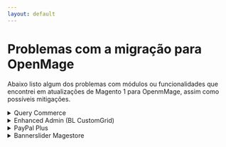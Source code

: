 ```yaml
---
layout: default
---
```



# Problemas com a migração para OpenMage

Abaixo listo algum dos problemas com módulos ou funcionalidades que encontrei em atualizações de Magento 1 para OpenmMage, assim como possíveis
mitigações.



<details>
<summary>Query Commerce</summary>
<div class="container">
  <div class="row">
    <div class="col-xs-12">
      <div class="table-responsive" data-pattern="priority-columns">
        <table  class="table table-bordered table-hover">
          <tbody>
            <tr>
              <td><i class="fa-solid fa-triangle-exclamation"></i> <b>Tipo de Problema</b></td>
              <td>Módulo</td>
            </tr>
            <tr>
              <td>Status</td>
              <td>Completo</td>
            </tr>
          </tbody>
          <tfoot>
            <tr>
              <td colspan="5" class="text-center">Data retrieved from <a href="http://www.infoplease.com/ipa/A0855611.html" target="_blank">infoplease</a> and <a href="http://www.worldometers.info/world-population/population-by-country/" target="_blank">worldometers</a>.</td>
            </tr>
          </tfoot>
        </table>
      </div><!--end of .table-responsive-->
    </div>
  </div>
</div>
<br>
<h2>Introdução</h2>
<p>
A Query Commerce é uma empresa que oferece várias soluções de módulos para Magento 1 e 2. Como métodos de pagamento (Cielo) e entrega (Correios),
<i>feed</i> de produtos para Google Shopping, <i>feed</i> para Facebook e etc.
</p>
<br>

<h2>Problemas e Mitigações</h2>
<br>
<h3>IonCube</h3>
<p>
Todos os módulos para Magento 1 da Query são encriptografados pelo IonCube, sendo este um módulo para PHP para proteger acessos diretos ao código fonte, prevenindo por exemplo ataques de <i>malware</i>.
<br>

　　O problema surge uma vez que, o Magento 1 roda com PHP 5.6, enquanto que o OpenMage roda na versão 7.2 (mínimo). Com isso, os módulos da query
são criptografados usando o IonCube do PHP 5.6, e, consequentemente, ao usar o PHP 7.2+, se tornam incompátiveis. Além dos módulos não
funcionarem, também geram erros fatais na maioria das páginas da loja.
</p>
<br>
<h4>Mitigações</h4>
<p>
A solução mais rápida é a remoção de todos os módulos da Query, dessa forma, não haverá problemas com a criptografia do IonCube. Contudo, essa
não é a melhor alternativa em cenários onde o cliente continuará a utilizar os módulos da Query.
<br>
　　Para tal, a mitigação mais adequada é solicitar diretamente a Query a versão do módulo compilada para o IonCube do PHP 7. Para tal, é
necessário que quem requira seja o cliente que comprou o módulo. Também deve-se atentar para o fato de que a Query usualmente fornece
a licença apenas para a URL produtiva, e, portanto, não funcionará no ambiente de homologação/desenvolvimento. 
</p>
<p>
<b>OS*:</b> Caso o cliente possua a loja hospedada pela Query, e compre o código fonte da loja, os módulos virão sem a criptografia. O que
resolve de ante-mão os problemas da mudança de versão do PHP.</p>
<br>
</details>

<details>
<summary>Enhanced Admin (BL CustomGrid)</summary>
<div class="container">
  <div class="row">
    <div class="col-xs-12">
      <div class="table-responsive" data-pattern="priority-columns">
        <table summary="Informações sobre o módulo enhanced admin' functionality" class="table table-bordered table-hover">
          <caption class="text-center"> </caption>
          <tbody>
            <tr>
              <td><i class="fa-solid fa-triangle-exclamation"></i> <b>Tipo de Problema</b></td>
              <td>Módulo</td>
            </tr>
            <tr>
              <td>Estado</td>
              <td>Trabalho em Progresso</td>
            </tr>
            <tr>
              <td>Solucionado?</td>
              <td>Parcialmente</td>
            </tr>
          </tbody>
          <tfoot>
          </tfoot>
        </table>
      </div><!--end of .table-responsive-->
    </div>
  </div>
</div>

<h2>Introdução</h2>
<p>
O módulo Enhanced Admin, também conhecido como BL CustomGrid, tem como objetivo customizar as colunas existentes no painel administrativo do Magento 1, como em produtos, pedidos, clientes ou 
em outros menus da administração. <br>　　Exemplos de colunas extras que podem ser adicionadas: Forma de Pagamento, Método de Entrega, Status de pedido colorido,
Valor com desconto e entre outros. Além disso, também permite ao usuário exportar os dados para xml ou csv.
</p><br>
<h2>Problemas e Mitigações</h2>
<br>
<h3>Banco de Dados</h3>
<p>
Os módulos do Magento 1 muitas vezes possuem arquivos <i>mysql-upgrade</i>, que permitem mudanças a colunas e tabelas no banco de dados, 
sem afetar o funcionamento do módulo. Dessa forma, quando o módulo é instalado, ele procura pela última versão do <i>mysql-upgrade</i> para ajustar
as tabelas necessárias.
<br>　　
Contudo, com a migração para OpenMage, esses arquivos muitas vezes não são executados, e, dessa forma, as tabelas, colunas e campos que deveriam
ser atualizados, não são. Sendo essas:
<br><br>
- customgrid_grid_column.is_missing <br>
- customgrid_grid_column.id <br>
- customgrid_grid_column.is_edit_allowed <br>
- customgrid_grid_column.customization_params <br>
- customgrid_grid_role.available_profiles <br>
</p>
<br><br>
<h4>Mitigações</h4>
<p>
Esse problema pode ser solucionado de <b>três</b> maneiras diferentes. A primeira solução, é forçar a última versão do arquivo
<i>mysql-upgrade</i> a ser executar, fazendo com que o banco de dados seja atualizado.
<br>
　　Caminho padrão para o arquivo:
<br>
- app/code/community/BL/CustomGrid/sql/customgrid_setup
<br><br>
　　O segundo método é modificar as tabelas diretamente no banco de dados. Caso escolha esse método, é aconselhável fazer um backup do banco antes. É só rodar
os seguintes comandos:
</p>
<pre style="color: blue">
<code>
ALTER TABLE `customgrid_grid_column` CHANGE `is_missing`
`missing` TINYINT(1) UNSIGNED NOT NULL DEFAULT '0';
ALTER TABLE `customgrid_grid_column` ADD `id` INT NOT NULL
AFTER `customization_params`;
ALTER TABLE `customgrid_grid_column` CHANGE
`is_edit_allowed` `allow_edit` TINYINT(1) UNSIGNED NOT NULL
DEFAULT '1';
ALTER TABLE `customgrid_grid_column` CHANGE
`customization_params` `custom_params` TEXT CHARACTER SET utf8
COLLATE utf8_general_ci NULL DEFAULT NULL;
ALTER TABLE `customgrid_grid_role` ADD `available_profiles` INT
NOT NULL AFTER `default_profile_id`;
</code>
</pre>
<small>Comandos a serem executados. Atenção caso seu banco possua algum prefixo, ex: str_, pois será necessário editar o código</small>
<br><br>
<p>
　　A terceira e mais trabalhosa solução, é modificar todas as referências diretamente no código, para que elas passem a ter a nomenclatura da 1ª versão 
do módulo.
</p>

<h3>Conflito com o módulo Magestore Bannerslider</h3>
<p>
O módulo BL tenta adicionar colunas extras na página do módulo Magestore Bannerslider (responsável pelo gerenciamento de banners), causando uma
inconsistência na hora que os dados são recuperados do banco de dados. Dessa forma, ocorre um erro no carregamento da página do Bannerslider
e o mo´dulo não funciona.
</p>
<h4> Mitigações </h4>

Baixar essa versão do módulo:
<p>
<a src="https://github.com/blmage/mage-enhanced-admin-grids/tree/1.0.0-wip"> Enhanced Admin Grids </a><br><br>
　　Faça a instalação do módulo normalmente. Após isso, vá em Sistema -> Custom Grids -> Lista. Selecione todas as grades, desabilite-as e
habilite-as novamente.
</p>
</details>

<details>
<summary>
PayPal Plus
</summary>
<br><br>
<h2>    Introdução</h2>
<p>
O módulo PayPal Plus permite aos usuários integrarem seus websites Magento 1.x ao PayPal, seja com o redirecionamento ao PayPal para pagamento
ou com o <i>checkout</i> transparente, que permite utilizar o modal do PayPal diretamente na sua loja.
</p>
<br>
<h2>Problemas e Mitigações</h2>
<br>
<h3>Uso de colchetes para acessar indexes de arrays </h3>
<p>
　　O módulo do PayPal possui uma função de validação de CPF, onde é armazenado em um <i>array</i> e acessado usando colchetes {}, por exemplo:
</p>

<code>
$piece_of_cpf = $cpf{2};
</code><br>
<small>Exemplo do uso de colchetes para acesso a indexes de <i>arrays</i> no PHP 5</small>
<br><br>

　　Porém, a partir do PHP 7, esse método de acesso não é mais suportado, ocorrendo o seguinte erro:
<br>
<br>
<code>
Fatal error: Array and string offset access syntax with curly braces is no longer supported.
</code>
<br><br>
<p>
　　O PayPal exige que todos os campos sejam validados para o carregamento do modal. Como esse campo com acesso usando colchetes dá erro,
ele não é validado e consequentemente o modal do PayPal não carrega.</p>
<br>
<h3>Mitigações</h3>

A solução é simples, basta substituir os acessos com colchetes por acessos com chaves. {} -> []
<br><br>

<h3>Descontos não são considerados no valor final enviado ao PayPal</h3>
<small>> Esse problema não tenho certeza se é relativo ao PHP 7</small>
<br>
<p>
O PayPal não considera os descontos corretamente, mostrando o valor original dos itens, sem o desconto. O problema aqui é a forma
como o PayPal calcula os descontos, retornando sempre o valor 0, fazendo com que o valor errado seja enviado ao PayPal a cada compra.</p>
<br>
<h4> Mitigações</h4>

<p>Uma possível solução é alterar a função que calcula o desconto, assim como o <i>array</i> de preços enviados ao PayPal. No caso da função,
o laço original buscava descontos apenas no escopo do PayPal, e não da compra (loja) em si. Sendo assim, é só alterar para que o valor
do desconto da compra seja retornado, no arquivo <b>Helper/Data.php</b>, com:</p>
<br>
<pre>
<code>
$quote         = Mage::getModel('checkout/session')->getQuote();
$quoteData     = $quote->getData();
$grandTotal    = $quoteData['grand_total'];
$discountTotal = 0;

foreach ($quote->getAllItems() as $item){
    $discountTotal += $item->getDiscountAmount();
}
return $discountTotal; // ou return $discountTotal *-1;
</code>
</pre>
<small>Fragmento que deve substituir a função padrão </small>
<br><br>
　　Já no <i>array</i> de preços, basta multiplicar a váriave $discount por -1, para que o desconto seja negativo, na linha <b>533</b> do arquivo
<b>Model/Plus/Iframe.php</b>. Você também pode optar por retornar o $discountTotal já negativo, alterando o código acima.
<br>
<p>　　Tenho um repositório no Github que já implementa as soluções para os problemas mencionados aqui: <a href="http://www.github.com/fkdarven/magento-module"> PayPal Plus </a></p>

</details>
    
<details>
<summary>
Bannerslider Magestore
</summary>
<br><br>
<h2>Introdução</h2>

<p>O módulo Bannerslider Magestore possibilita que banners e sliders sejam adicionados a páginas do website. Esas ferramenta é muitas vezes essencial para os comerciantes brasileiros, uma vez que se pode anunciar promoções, dicas, produtos em alta e etc através dos banners.
</p><br>
<h2>Problemas e Mitigações</h2>
<br>
<h3>Data de início e fim não são salvas</h3>

<p>É possível definir a data de ínicio e fim da exibição de um banner ou slider. Porém, a máscara da data no painel exibe no padrão <b>Dia/Mês/Ano</b>, enquanto que na hora de salvar no banco de dados, é salvo como <b>Mês/Dia/Ano</b>. 
<br>
　　Dessa forma, se tentarmos salvar uma data como por
exemplo 29/10/2022, na hora de inserir no banco de dados, constará como 10/29/2022, e portanto, a informação não será salva (mês inexistente).</p>

<br><br>
<h4> Mitigações</h4>
<p>
A solução é simples, sendo necessário apenas converter as váriaveis de data de ínicio e fim, antes delas serem inseridas no banco de dados. Elas são declaradas no arquivo: <br>
<br>

Bannerslider\controllers\Adminhtml\Bannerslider\BannerController 
<br>

As variáveis são <code>$data['start_time']</code> e <code>$data['end_time']</code>, onde, fazendo a conversão, fica:
</p><br>
<pre>
<code>
//Primeiro subsititui os / da data (11/26/2021) para (11-26-2021), logo depois converte
//para o padrão brasileiro, sendo (26-11-2021);

$handler_for_start = str_replace('/', '-', $data['start_time']);
$data['start_time'] = date('d-m-Y', strtotime($handler_for_start));

$handler_for_end = str_replace('/', '-', $data['end_time']);
$data['end_time'] = date('d-m-Y', strtotime($handler_for_end));
</code>
</pre>
<small>Trecho de código para converter a data do formato americano para o brasileiro</small>

<br><br>
<h3>Os banners não saem de exposição na data selecionada</h3>

<p>
O módulo permite definir uma data de ínicio e fim para exibição dos banners, onde, após a data final, o banner para de aparecer no site.
Contudo, mesmo com a definição da data, os banners continuam aparecendo. <br>　　Isso se deve, ao fato de que, não há nenhuma condição no arquivo .phtml
do banners que filtre quais deverão serem exibidos.</p>
<br>

<h4>Mitigações</h4>

<p>Basta que seja criado a condição para mostrar somente banners dentro do intervalo programado. Lembrando que, a função de calculo de data
deve ser implementada por você, de acordo com o seu fuso horário.</p>
<br>
<pre>
<code>
if($today > $banner['end_time']):
	//código do banner
endif;
</code>
</pre><small>Trecho de código para fazer com que banners com data vencida não apareçam mais</small>

</details>
